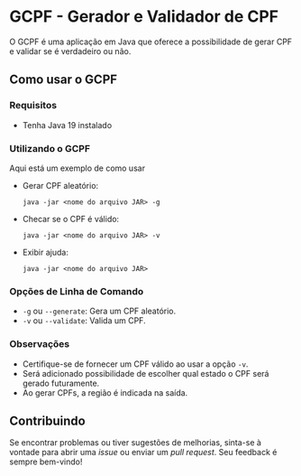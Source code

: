 # GCPF - Gerador e Validador de CPF

O GCPF é uma aplicação em Java que oferece a possibilidade de gerar CPF e validar se é verdadeiro ou não.

## Como usar o GCPF

### Requisitos

* Tenha Java 19 instalado

### Utilizando o GCPF

Aqui está um exemplo de como usar

- Gerar CPF aleatório:

  ```
  java -jar <nome do arquivo JAR> -g
  ```

- Checar se o CPF é válido:

  ```
  java -jar <nome do arquivo JAR> -v
  ```
  
- Exibir ajuda:

  ```
  java -jar <nome do arquivo JAR>
  ```
### Opções de Linha de Comando

- `-g` ou `--generate`: Gera um CPF aleatório.
- `-v` ou `--validate`: Valida um CPF.

### Observações

- Certifique-se de fornecer um CPF válido ao usar a opção `-v`.
- Será adicionado possibilidade de escolher qual estado o CPF será gerado futuramente.
- Ao gerar CPFs, a região é indicada na saída.

## Contribuindo

Se encontrar problemas ou tiver sugestões de melhorias, sinta-se à vontade para abrir uma _issue_ ou enviar um _pull request_. Seu feedback é sempre bem-vindo!